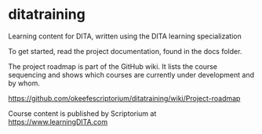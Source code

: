 # ditatraining
Learning content for DITA, written using the DITA learning specialization

To get started, read the project documentation, found in the docs folder.

The project roadmap is part of the GitHub wiki. It lists the course sequencing and shows which courses are currently under development and by whom.

https://github.com/okeefescriptorium/ditatraining/wiki/Project-roadmap

Course content is published by Scriptorium at https://www.learningDITA.com
